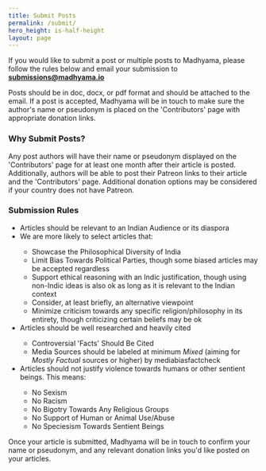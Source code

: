 ```yaml
---
title: Submit Posts
permalink: /submit/
hero_height: is-half-height
layout: page
---
```


If you would like to submit a post or multiple posts to Madhyama, please follow the rules below and email your submission to **submissions@madhyama.io**

Posts should be in doc, docx, or pdf format and should be attached to the email. If a post is accepted, Madhyama will be in touch to make sure the author's name or pseudonym is placed on the 'Contributors' page with appropriate donation links. 

<h3> Why Submit Posts? </h3>

Any post authors will have their name or pseudonym displayed on the 'Contributors' page for at least one month after their article is posted. Additionally, authors will be able to post their Patreon links to their article and the 'Contributors' page. Additional donation options may be considered if your country does not have Patreon. 

<h3> Submission Rules </h3>

<ul>
<li> Articles should be relevant to an Indian Audience or its diaspora </li>
<li> We are more likely to select articles that: </li>
<ul> 
    <li> Showcase the Philosophical Diversity of India </li>
    <li> Limit Bias Towards Political Parties, though some biased articles may be accepted regardless </li>
    <li> Support ethical reasoning with an Indic justification, though using non-Indic ideas is also ok as long as it is relevant to the Indian context </li>
    <li> Consider, at least briefly, an alternative viewpoint </li>
    <li> Minimize criticism towards any specific religion/philosophy in its entirety, though criticizing certain beliefs may be ok </li>
</ul>
<li> Articles should be well researched and heavily cited </li>
    <ul> 
        <li> Controversial 'Facts' Should Be Cited </li>
        <li> Media Sources  should be labeled at minimum <i> Mixed </i> (aiming for <i> Mostly Factual </i> sources or higher) by mediabiasfactcheck </li>
    </ul>
<li> Articles should not justify violence towards humans or other sentient beings. This means: </li>
<ul>
    <li> No Sexism </li>
    <li> No Racism </li>
    <li> No Bigotry Towards Any Religious Groups </li>
    <li> No Support of Human or Animal Use/Abuse </li>
    <li> No Speciesism Towards Sentient Beings </li>
</ul>
</ul>

Once your article is submitted, Madhyama will be in touch to confirm your name or pseudonym, and any relevant donation links you'd like posted on your articles. 